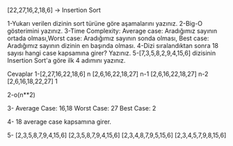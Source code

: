 [22,27,16,2,18,6] -> Insertion Sort

1-Yukarı verilen dizinin sort türüne göre aşamalarını yazınız.
2-Big-O gösterimini yazınız.
3-Time Complexity: Average case: Aradığımız sayının ortada olması,Worst case: Aradığımız sayının sonda olması, Best case: Aradığımız sayının dizinin en başında olması.
4-Dizi sıralandıktan sonra 18 sayısı hangi case kapsamına girer? Yazınız.
5-[7,3,5,8,2,9,4,15,6] dizisinin Insertion Sort'a göre ilk 4 adımını yazınız.

Cevaplar
1-[2,27,16,22,18,6] n
  [2,6,16,22,18,27] n-1
  [2,6,16,22,18,27] n-2
  [2,6,16,18,22,27] 1
  
 2-o(n**2)
 
 3- Average Case: 16,18
    Worst Case: 27
    Best Case: 2
    
 4- 18 average case kapsamına girer.
 
 5- [2,3,5,8,7,9,4,15,6]
    [2,3,5,8,7,9,4,15,6]
	  [2,3,4,8,7,9,5,15,6]
	  [2,3,4,5,7,9,8,15,6]
 

